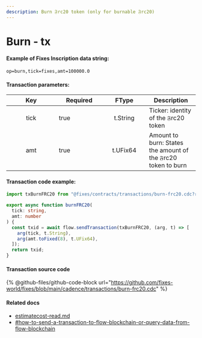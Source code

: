 ```yaml
---
description: Burn 𝔉rc20 token (only for burnable 𝔉rc20)
---
```


# Burn - tx

#### Example of Fixes Inscription data string:

```
op=burn,tick=fixes,amt=100000.0
```

#### Transaction parameters:

<table><thead><tr><th width="116" align="center">Key</th><th width="108" data-type="checkbox">Required</th><th width="100" align="center">FType</th><th>Description</th></tr></thead><tbody><tr><td align="center">tick</td><td>true</td><td align="center">t.String</td><td>Ticker: identity of the 𝔉rc20 token</td></tr><tr><td align="center">amt</td><td>true</td><td align="center">t.UFix64</td><td>Amount to burn: States the amount of the 𝔉rc20 token to burn</td></tr></tbody></table>

#### Transaction code example:

```typescript
import txBurnFRC20 from "@fixes/contracts/transactions/burn-frc20.cdc?raw";

export async function burnFRC20(
  tick: string,
  amt: number
) {
  const txid = await flow.sendTransaction(txBurnFRC20, (arg, t) => [
    arg(tick, t.String),
    arg(amt.toFixed(8), t.UFix64),
  ]);
  return txid;
}
```

#### Transaction source code

{% @github-files/github-code-block url="https://github.com/fixes-world/fixes/blob/main/cadence/transactions/burn-frc20.cdc" %}

#### Related docs

* [estimatecost-read.md](../fixes-inscription/estimatecost-read.md "mention")
* [#how-to-send-a-transaction-to-flow-blockchain-or-query-data-from-flow-blockchain](../#how-to-send-a-transaction-to-flow-blockchain-or-query-data-from-flow-blockchain "mention")
